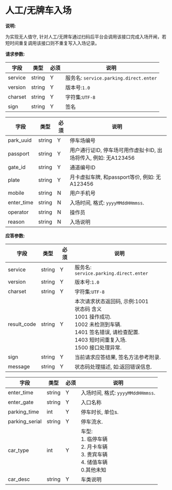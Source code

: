 # 人工/无牌车入场

**说明:**

为实现无人值守, 针对人工/无牌车通过扫码后平台会调用该接口完成入场开闸，若短时间重复调用该接口则不重复写入入场记录。

**请求参数:**

| 字段 | 类型 | 必须 | 说明|
| --- | --- | --- | --- |
| service | string | Y | 服务名: `service.parking.direct.enter` |
| version | string | Y | 版本号:`1.0`|
| charset | string | Y | 字符集:`UTF-8`|
| sign | string | Y | 签名|

| 字段 | 类型 | 必须 | 说明|
| --- | --- | --- | --- |
| park_uuid | string | Y | 停车场编号 |
| passport | string | Y | 用户通行证ID, 停车场可用作虚拟卡ID, 出场将传入, 例如: 无A123456 |
| gate_id | string | Y | 通道编号ID |
| plate | string | Y | 月卡虚拟车牌, 和passport等价, 例如: 无A123456 |
| mobile | string | N | 用户手机号 |
| enter_time | string | N | 入场时间, 格式: `yyyyMMddHHmmss`. |
| operator | string | N | 操作员 |
| reason | string | N | 入场说明 |

**应答参数:**

| 字段 | 类型 | 必须 | 说明|
| --- | --- | --- | --- |
| service | string | Y | 服务名: `service.parking.direct.enter` |
| version | string | Y | 版本号:`1.0`|
| charset | string | Y | 字符集:`UTF-8`|
| result_code | string | Y | 本次请求状态返回码, 示例:1001<br/>状态码  含义<br/>1001  操作成功.<br/>1002  未检测到车辆.<br/>1401  签名错误, 请检查配置.<br/>1403  短时间重复入场.<br/>1500  接口处理异常. |
| sign | string | Y | 当前请求应答结果, 签名方法参考附录. |
| message | string | Y | 状态码处理描述, 如:返回错误信息. |

| 字段 | 类型 | 必须 | 说明|
| --- | --- | --- | --- |
| enter_time | string | Y | 入场时间, 格式: `yyyyMMddHHmmss`. |
| enter_gate | string | Y | 入口名称 |
| parking_time | int | Y | 停车时长, 单位s.|
| parking_serial | string | Y | 停车流水. |
| car_type | int | Y | 车型:<br/>1. 临停车辆<br/>2. 月卡车辆<br/>3. 贵宾车辆<br/>4. 储值车辆<br/>0.其他未知 |
| car_desc | string | Y | 车类说明 |
